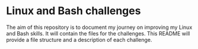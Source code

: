 # Linux and Bash challenges

The aim of this repository is to document my journey on improving my Linux and Bash skills. It will contain the files for the challenges. This README will provide a file structure and a description of each challenge.

